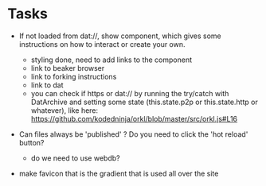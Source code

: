 # Tasks

- If not loaded from dat://, show <DatPopup/> component, which gives some instructions on how to interact or create your own.

  - styling done, need to add links to the component
  - link to beaker browser
  - link to forking instructions
  - link to dat
  - you can check if https or dat:// by running the try/catch with DatArchive and setting some state (this.state.p2p or this.state.http or whatever), like here: https://github.com/kodedninja/orkl/blob/master/src/orkl.js#L16

- Can files always be 'published' ? Do you need to click the 'hot reload' button?

  - do we need to use webdb?

- make favicon that is the gradient that is used all over the site
